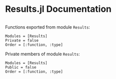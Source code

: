 # Results.jl Documentation

```@meta
```

Functions exported from module `Results`:

```@autodocs
Modules = [Results]
Private = false
Order = [:function, :type]
```

Private members of module `Results`:

```@autodocs
Modules = [Results]
Public = false
Order = [:function, :type]
```